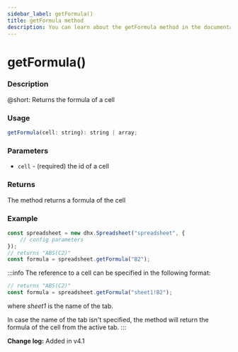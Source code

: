 ```yaml
---
sidebar_label: getFormula()
title: getFormula method
description: You can learn about the getFormula method in the documentation of the DHTMLX JavaScript Spreadsheet library. Browse developer guides and API reference, try out code examples and live demos, and download a free 30-day evaluation version of DHTMLX Spreadsheet.
---
```


# getFormula()

### Description

@short: Returns the formula of a cell

### Usage

~~~jsx 
getFormula(cell: string): string | array;
~~~

### Parameters

- `cell` - (required) the id of a cell

### Returns

The method returns a formula of the cell

### Example

~~~jsx {5}
const spreadsheet = new dhx.Spreadsheet("spreadsheet", {
    // config parameters
});
// returns "ABS(C2)"
const formula = spreadsheet.getFormula("B2");
~~~

:::info
The reference to a cell can be specified in the following format:

~~~js
// returns "ABS(C2)"
const formula = spreadsheet.getFormula("sheet1!B2"); 
~~~

where *sheet1* is the name of the tab.

In case the name of the tab isn't specified, the method will return the formula of the cell from the active tab.
:::

**Change log:** Added in v4.1
